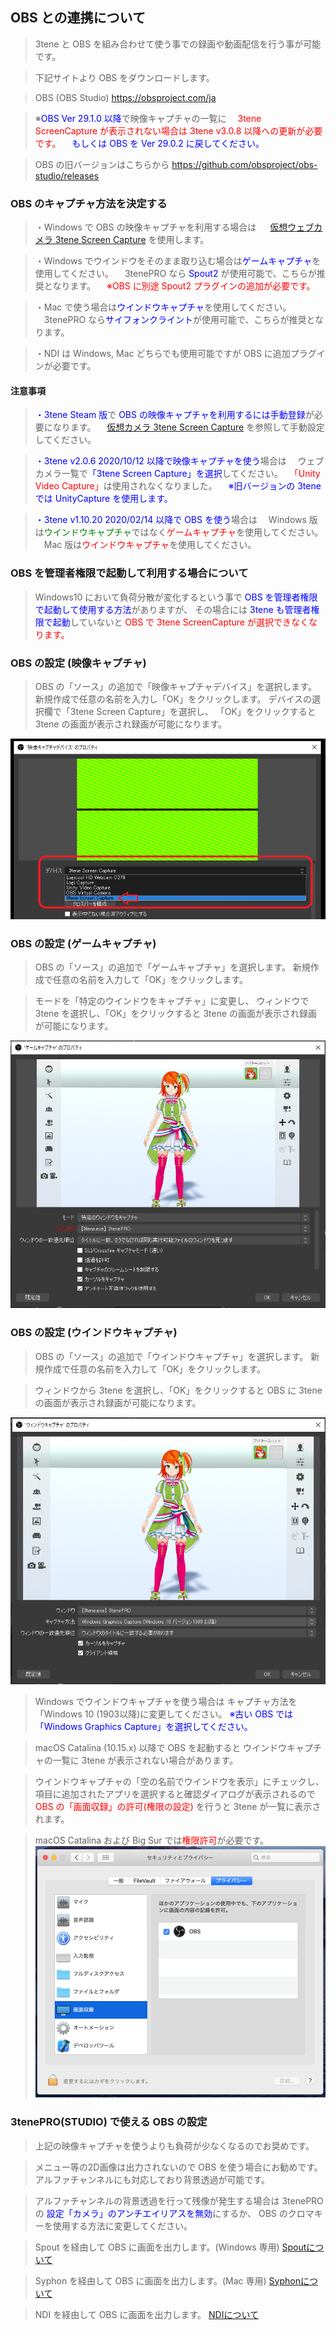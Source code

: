 ## OBS との連携について

>3tene と OBS を組み合わせて使う事での録画や動画配信を行う事が可能です。

>下記サイトより OBS をダウンロードします。

>OBS (OBS Studio)
>https://obsproject.com/ja

>※<font color="Blue">OBS Ver 29.1.0 以降</font>で映像キャプチャの一覧に
>　<font color="Red">3tene ScreenCapture が表示されない場合は 3tene v3.0.8 以降への更新が必要です。</font>
>　<font color="Blue">もしくは OBS を Ver 29.0.2 に戻してください。</font>

>OBS の旧バージョンはこちらから
>https://github.com/obsproject/obs-studio/releases


### OBS のキャプチャ方法を決定する

>・Windows で OBS の映像キャプチャを利用する場合は
>　 [仮想ウェブカメラ 3tene Screen Capture](#VirtualWebCamera.md) を使用します。

>・Windows でウインドウをそのまま取り込む場合は<font color="Blue">ゲームキャプチャ</font>を使用してください。
>　3tenePRO なら <font color="Blue">Spout2</font> が使用可能で、こちらが推奨となります。
>　<font color="Red">※OBS に別途 Spout2 プラグインの追加が必要です。</font>

>・Mac で使う場合は<font color="Blue">ウインドウキャプチャ</font>を使用してください。
>　3tenePRO なら<font color="Blue">サイフォンクライント</font>が使用可能で、こちらが推奨となります。

>・NDI は Windows, Mac どちらでも使用可能ですが OBS に追加プラグインが必要です。


#### 注意事項

><font color="Blue">・3tene Steam 版</font>で<font color="Blue"> OBS の映像キャプチャを利用するには手動登録</font>が必要になります。
>　[仮想カメラ 3tene Screen Capture](#VirtualWebCamera.md) を参照して手動設定してください。

><font color="Blue">・3tene v2.0.6 2020/10/12 以降で映像キャプチャを使う</font>場合は
>　ウェブカメラ一覧で<font color="Blue">「3tene Screen Capture」を選択</font>してください。
>　<font color="Red">「Unity Video Capture」</font>は使用されなくなりました。
>　<font color="Blue">※旧バージョンの 3tene では UnityCapture を使用します。</font>

><font color="Blue">・3tene v1.10.20 2020/02/14 以降で OBS を使う</font>場合は
>　Windows 版は<font color="Green">ウインドウキャプチャ</font>ではなく<font color="Red">ゲームキャプチャ</font>を使用してください。
>　Mac 版は<font color="Red">ウインドウキャプチャ</font>を使用してください。


### OBS を管理者権限で起動して利用する場合について

>Windows10 において負荷分散が変化するという事で
><font color="Blue">OBS を管理者権限で起動して使用する方法</font>がありますが、
>その場合には <font color="Blue">3tene も管理者権限で起動</font>していないと
><font color="Red">OBS で 3tene ScreenCapture が選択できなくなります。</font>


### OBS の設定 (映像キャプチャ)

>OBS の「ソース」の追加で「映像キャプチャデバイス」を選択します。
>新規作成で任意の名前を入力し「OK」をクリックします。
>デバイスの選択欄で「3tene Screen Capture」を選択し、
>「OK」をクリックすると 3tene の画面が表示され録画が可能になります。

![画像](image/obs_02.png "")


### OBS の設定 (ゲームキャプチャ)

>OBS の「ソース」の追加で「ゲームキャプチャ」を選択します。
>新規作成で任意の名前を入力して「OK」をクリックします。

>モードを「特定のウインドウをキャプチャ」に変更し、
>ウィンドウで 3tene を選択し、「OK」をクリックすると
>3tene の画面が表示され録画が可能になります。

![画像](image/obs_01.png "")


### OBS の設定 (ウインドウキャプチャ)

>OBS の「ソース」の追加で「ウインドウキャプチャ」を選択します。
>新規作成で任意の名前を入力して「OK」をクリックします。

>ウィンドウから 3tene を選択し、「OK」をクリックすると
>OBS に 3tene の画面が表示され録画が可能になります。

![画像](image/obs_03.png "")

>Windows でウインドウキャプチャを使う場合は
>キャプチャ方法を「Windows 10 (1903以降)に変更してください。
><font color="Blue">※古い OBS では「Windows Graphics Capture」を選択してください。</font>

>macOS Catalina (10.15.x) 以降で OBS を起動すると
>ウインドウキャプチャの一覧に 3tene が表示されない場合があります。

>ウインドウキャプチャの「空の名前でウインドウを表示」にチェックし、
>項目に追加されたアプリを選択すると確認ダイアログが表示されるので
><font color="Red">OBS の「画面収録」の許可(権限の設定)</font> を行うと 3tene が一覧に表示されます。

>macOS Catalina および Big Sur では<font color="Red">権限許可</font>が必要です。
>![画像](image/obs_04.png "")


### 3tenePRO(STUDIO) で使える OBS の設定

>上記の映像キャプチャを使うよりも負荷が少なくなるのでお奨めです。

>メニュー等の2D画像は出力されないので OBS を使う場合にお勧めです。
>アルファチャンネルにも対応しており背景透過が可能です。

>アルファチャンネルの背景透過を行って残像が発生する場合は 3tenePRO の
><font color="Blue">設定「カメラ」のアンチエイリアスを無効</font>にするか、
>OBS のクロマキーを使用する方法に変更してください。

>Spout を経由して OBS に画面を出力します。(Windows 専用)
>[Spoutについて](#Spout.md)

>Syphon を経由して OBS に画面を出力します。(Mac 専用)
>[Syphonについて](#Syphon.md)

>NDI を経由して OBS に画面を出力します。
>[NDIについて](#NDI.md)




